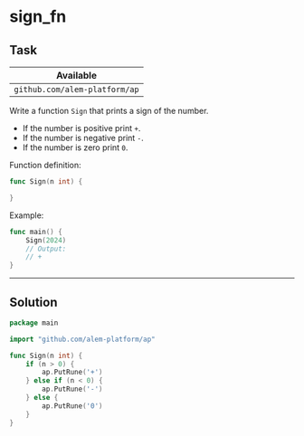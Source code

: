# sign_fn

## Task

| Available                     |
| ----------------------------- |
| `github.com/alem-platform/ap` |

Write a function `Sign` that prints a sign of the number.

- If the number is positive print `+`.
- If the number is negative print `-`.
- If the number is zero print `0`.

Function definition:

```go
func Sign(n int) {

}
```

Example:

```go
func main() {
    Sign(2024)
    // Output:
	// +
}
```

---

## Solution

```go
package main

import "github.com/alem-platform/ap"

func Sign(n int) {
    if (n > 0) {
        ap.PutRune('+')
    } else if (n < 0) {
        ap.PutRune('-')
    } else {
        ap.PutRune('0')
    }
}
```
